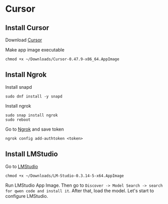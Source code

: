 # Cursor

## Install Cursor
Download [Cursor](https://www.cursor.com/)

Make app image executable
```
chmod +x ~/Downloads/Cursor-0.47.9-x86_64.AppImage
```

## Install Ngrok
Install snapd
```
sudo dnf install -y snapd
```

Install ngrok
```
sudo snap install ngrok
sudo reboot
```

Go to [Ngrok](https://dashboard.ngrok.com/get-started/setup/linux) and save token
```
ngrok config add-authtoken <token>
```

## Install LMStudio
Go to [LMStudio](https://lmstudio.ai/download)
```
chmod +x ~/Downloads/LM-Studio-0.3.14-5-x64.AppImage
```

Run LMStudio App Image. Then go to `Discover -> Model Search -> search for qwen code and install it`.
After that, load the model. Let's start to configure LMStudio.
